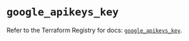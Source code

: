 # `google_apikeys_key`

Refer to the Terraform Registry for docs: [`google_apikeys_key`](https://registry.terraform.io/providers/hashicorp/google-beta/6.49.0/docs/resources/google_apikeys_key).
